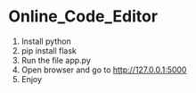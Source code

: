 # Online_Code_Editor

1) Install python
2) pip install flask
3) Run the file app.py
4) Open browser and go to http://127.0.0.1:5000
5) Enjoy

